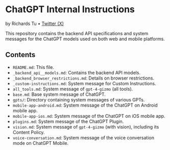 # ChatGPT Internal Instructions

by Richards Tu • [Twitter (X)](https://twitter.com/richards_19999)

This repository contains the backend API specifications and system messages for the ChatGPT models used on both web and mobile platforms.

## Contents

- `README.md`: This file.
- `_backend_api__models.md`: Contains the backend API models.
- `_backend_browser_restrictions.md`: Details on browser restrictions.
- `_custom-instructions.md`: System message for Custom Instructions.
- `all_tools.md`: System message of `gpt-4-gizmo` (all tools).
- `base.md`: Base system message of ChatGPT.
- `gpts/`: Directory containing system messages of various GPTs.
- `mobile-app-android.md`: System message of the ChatGPT on Android mobile app.
- `mobile-app-ios.md`: System message of the ChatGPT on iOS mobile app.
- `plugins.md`: System message of the ChatGPT Plugin.
- `vision.md`: System message of `gpt-4-gizmo` (with vision), including its Content Policy.
- `voice-conversation.md`: System message of the voice conversation mode on ChatGPT Mobile.